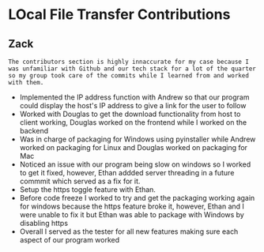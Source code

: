 # LOcal File Transfer Contributions #

## Zack ##
`The contributors section is highly innaccurate for my case because I was unfamiliar with Github and our tech stack for a lot of the quarter so my group took care of the commits while I learned from and worked with them.`
- Implemented the IP address function with Andrew so that our program could display the host's IP address to give a link for the user to follow
- Worked with Douglas to get the download functionality from host to client working, Douglas worked on the frontend while I worked on the backend
- Was in charge of packaging for Windows using pyinstaller while Andrew worked on packaging for Linux and Douglas worked on packaging for Mac
- Noticed an issue with our program being slow on windows so I worked to get it fixed, however, Ethan addded server threading in a future commmit which served as a fix for it.
- Setup the https toggle feature with Ethan.
- Before code freeze I worked to try and get the packaging working again for windows because the https feature broke it, however, Ethan and I were unable to fix it but Ethan was able to package with Windows by disabling https
- Overall I served as the tester for all new features making sure each aspect of our program worked
